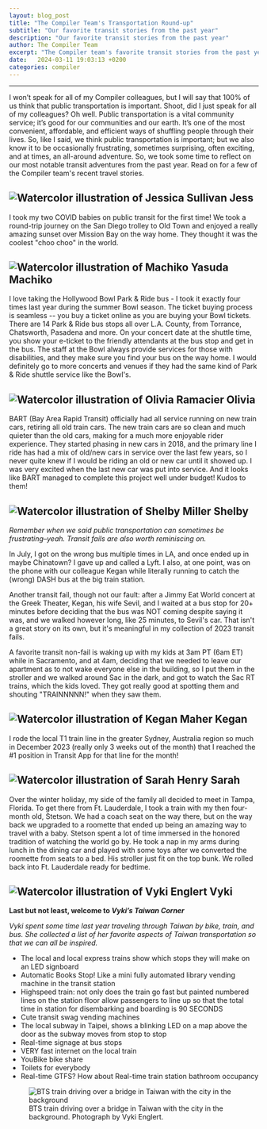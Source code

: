 ```yaml
---
layout: blog_post
title: "The Compiler Team's Transportation Round-up"
subtitle: "Our favorite transit stories from the past year"
description: "Our favorite transit stories from the past year"
author: The Compiler Team
excerpt: "The Compiler team's favorite transit stories from the past year"
date:   2024-03-11 19:03:13 +0200
categories: compiler
---
```

---
I won’t speak for all of my Compiler colleagues, but I will say that 100% of us think that public transportation
is important. Shoot, did I just speak for all of my colleagues? Oh well. Public transportation is a vital community service;
it’s good for our communities and our earth. It’s one of the most convenient, affordable, and efficient ways of shuffling
people through their lives. So, like I said, we think public transportation is important; but we also know it to be occasionally
frustrating, sometimes surprising, often exciting, and at times, an all-around adventure. So, we took some time to reflect on our
most notable transit adventures from the past year. Read on for a few of the Compiler team's recent travel stories.


## <img src="/assets/blog/jessica-sullivan.png" class="align-center w-25" alt="Watercolor illustration of Jessica Sullivan"> Jess

I took my two COVID babies on public transit for the first time! We took a round-trip journey on the San Diego trolley to
Old Town and enjoyed a really amazing sunset over Mission Bay on the way home. They thought it was the coolest "choo choo" in the world.


## <img src="/assets/team_members/machiko-yasuda.png" class="align-center w-25" alt="Watercolor illustration of Machiko Yasuda"> Machiko

I love taking the Hollywood Bowl Park & Ride bus - I took it exactly four times last year during the summer Bowl season.
The ticket buying process is seamless -- you buy a ticket online as you are buying your Bowl tickets. There are 14 Park & Ride
bus stops all over L.A. County, from Torrance, Chatsworth, Pasadena and more. On your concert date at the shuttle time, you show
your e-ticket to the friendly attendants at the bus stop and get in the bus. The staff at the Bowl always provide services for
those with disabilities, and they make sure you find your bus on the way home. I would definitely go to more concerts and
venues if they had the same kind of Park & Ride shuttle service like the Bowl's.

## <img src="/assets/team_members/olivia-ramacier.png" class="align-center w-25" alt="Watercolor illustration of Olivia Ramacier"> Olivia

BART (Bay Area Rapid Transit) officially had all service running on new train cars, retiring all old train cars.
The new train cars are so clean and much quieter than the old cars, making for a much more enjoyable rider experience.
They started phasing in new cars in 2018, and the primary line I ride has had a mix of old/new cars in service over
the last few years, so I never quite knew if I would be riding an old or new car until it showed up. I was very excited
when the last new car was put into service. And it looks like BART managed to complete this project well under budget! Kudos to them!


## <img src="/assets/team_members/shelby-miller.png" class="align-center w-25" alt="Watercolor illustration of Shelby Miller"> Shelby

*Remember when we said public transportation can sometimes be frustrating–yeah. Transit fails are also worth reminiscing on.*


In July, I got on the wrong bus multiple times in LA, and once ended up in maybe Chinatown? I gave up and called a Lyft. I also,
at one point, was on the phone with our colleague Kegan while literally running to catch the (wrong) DASH bus at the big train station.

Another transit fail, though not our fault: after a Jimmy Eat World concert at the Greek Theater, Kegan, his wife Sevil,
and I waited at a bus stop for 20+ minutes before deciding that the bus was NOT coming despite saying it was, and we walked
however long, like 25 minutes, to Sevil's car. That isn't a great story on its own, but it's meaningful in my collection
of 2023 transit fails.

A favorite transit non-fail is waking up with my kids at 3am PT (6am ET) while in Sacramento, and at 4am, deciding that
we needed to leave our apartment as to not wake everyone else in the building, so I put them in the stroller and we walked
around Sac in the dark, and got to watch the Sac RT trains, which the kids loved. They got really good at spotting them and
shouting "TRAINNNNN!" when they saw them.

## <img src="/assets/team_members/kegan-maher.png" class="align-center w-25" alt="Watercolor illustration of Kegan Maher"> Kegan

I rode the local T1 train line in the greater Sydney, Australia region so much in December 2023 (really only 3 weeks out of the month)
that I reached the #1 position in Transit App for that line for the month!

## <img src="/assets/team_members/sarah-henry.png" class="align-center w-25" alt="Watercolor illustration of Sarah Henry"> Sarah

Over the winter holiday, my side of the family all decided to meet in Tampa, Florida. To get there from Ft. Lauderdale, I took
a train with my then four-month old, Stetson. We had a coach seat on the way there, but on the way back we upgraded to a roomette that ended up being an amazing way to travel with a baby. Stetson spent a lot of time immersed in the honored tradition
of watching the world go by. He took a nap in my arms during lunch in the dining car and played with some toys after
we converted the roomette from seats to a bed. His stroller just fit on the top bunk. We rolled back into Ft. Lauderdale
ready for bedtime.

## <img src="/assets/team_members/vyki-englert.png" class="align-center w-25" alt="Watercolor illustration of Vyki Englert"> Vyki
**Last but not least, welcome to *Vyki’s Taiwan Corner***

*Vyki spent some time last year traveling through Taiwan by bike, train, and bus. She collected a list of her favorite aspects of
Taiwan transportation so that we can all be inspired.*

- The local and local express trains show which stops they will make on an LED signboard
- Automatic Books Stop! Like a mini fully automated library vending machine in the transit station
- Highspeed train: not only does the train go fast but painted numbered lines on the station floor allow passengers to line up so that the total time in station for disembarking and boarding is 90 SECONDS
- Cute transit swag vending machines
- The local subway in Taipei, shows a blinking LED on a map above the door as the subway moves from stop to stop
- Real-time signage at bus stops
- VERY fast internet on the local train
- YouBike bike share
- Toilets for everybody
- Real-time GTFS? How about Real-time train station bathroom occupancy

<figure>
    <img
        src="/assets/blog/Taiwan-min.jpg"
        alt="BTS train driving over a bridge in Taiwan with the city in the background" />
    <figcaption>BTS train driving over a bridge in Taiwan with the city in the background. Photograph by Vyki Englert.</figcaption>
</figure>
